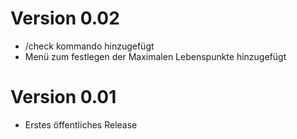 # Version 0.02
- /check kommando hinzugefügt
- Menü zum festlegen der Maximalen Lebenspunkte hinzugefügt

# Version 0.01
- Erstes öffentliches Release